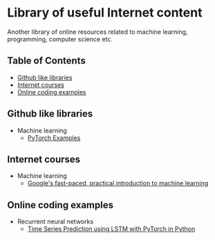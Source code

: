 # Library of useful Internet content

Another library of online resources related to machine learning, programming, computer science etc.

## Table of Contents
* [Github like libraries](#github-like-libraries)
* [Internet courses](#internet-courses)
* [Online coding examples](#online-coding-examples)

<a name="github-like-libraries"></a>
## Github like libraries
* Machine learning
  * [PyTorch Examples](https://github.com/pytorch/examples)

<a name="internet-courses"></a>
## Internet courses
* Machine learning
  * [Google's fast-paced, practical introduction to machine learning](https://developers.google.com/machine-learning/crash-course)

<a name="online-coding-examples"></a>
## Online coding examples
* Recurrent neural networks
  * [Time Series Prediction using LSTM with PyTorch in Python](https://stackabuse.com/time-series-prediction-using-lstm-with-pytorch-in-python/)

